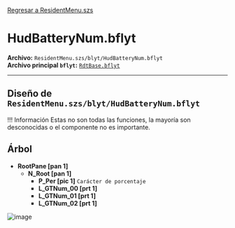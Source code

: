 [Regresar a ResidentMenu.szs](../index.md)

# HudBatteryNum.bflyt

**Archivo:** `ResidentMenu.szs/blyt/HudBatteryNum.bflyt`<br>
**Archivo principal `bflyt`:** [`RdtBase.bflyt`](../RdtBase.bflyt.md)

---

## Diseño de `ResidentMenu.szs/blyt/HudBatteryNum.bflyt`

<!-- prettier-ignore -->
!!! Información
    Estas no son todas las funciones, la mayoría son desconocidas o el componente no es importante.
	
## Árbol

-	**RootPane [pan 1]**
	-	**N_Root [pan 1]**
		-	**P_Per [pic 1]** `Carácter de porcentaje`
		-	**L_GTNum_00 [prt 1]**
		-	**L_GTNum_01 [prt 1]**
		-	**L_GTNum_02 [prt 1]**


![image](https://github.com/ElGatoFiestero/TutorialTemasNintendoSwitch/assets/159089859/1a4143db-ad11-4fbe-a74e-bada85183cb6)
